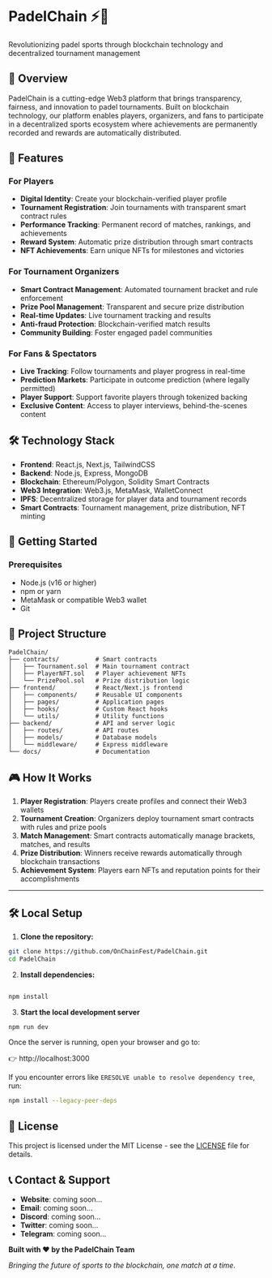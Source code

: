 # PadelChain ⚡🎾

Revolutionizing padel sports through blockchain technology and decentralized tournament management

## 🌟 Overview

PadelChain is a cutting-edge Web3 platform that brings transparency, fairness, and innovation to padel tournaments. Built on blockchain technology, our platform enables players, organizers, and fans to participate in a decentralized sports ecosystem where achievements are permanently recorded and rewards are automatically distributed.

## 🎯 Features

### For Players
- **Digital Identity**: Create your blockchain-verified player profile
- **Tournament Registration**: Join tournaments with transparent smart contract rules
- **Performance Tracking**: Permanent record of matches, rankings, and achievements
- **Reward System**: Automatic prize distribution through smart contracts
- **NFT Achievements**: Earn unique NFTs for milestones and victories

### For Tournament Organizers
- **Smart Contract Management**: Automated tournament bracket and rule enforcement
- **Prize Pool Management**: Transparent and secure prize distribution
- **Real-time Updates**: Live tournament tracking and results
- **Anti-fraud Protection**: Blockchain-verified match results
- **Community Building**: Foster engaged padel communities

### For Fans & Spectators
- **Live Tracking**: Follow tournaments and player progress in real-time
- **Prediction Markets**: Participate in outcome prediction (where legally permitted)
- **Player Support**: Support favorite players through tokenized backing
- **Exclusive Content**: Access to player interviews, behind-the-scenes content

## 🛠️ Technology Stack

- **Frontend**: React.js, Next.js, TailwindCSS
- **Backend**: Node.js, Express, MongoDB
- **Blockchain**: Ethereum/Polygon, Solidity Smart Contracts
- **Web3 Integration**: Web3.js, MetaMask, WalletConnect
- **IPFS**: Decentralized storage for player data and tournament records
- **Smart Contracts**: Tournament management, prize distribution, NFT minting

## 🚀 Getting Started

### Prerequisites
- Node.js (v16 or higher)
- npm or yarn
- MetaMask or compatible Web3 wallet
- Git

## 📁 Project Structure

```
PadelChain/
├── contracts/          # Smart contracts
│   ├── Tournament.sol  # Main tournament contract
│   ├── PlayerNFT.sol   # Player achievement NFTs
│   └── PrizePool.sol   # Prize distribution logic
├── frontend/           # React/Next.js frontend
│   ├── components/     # Reusable UI components
│   ├── pages/          # Application pages
│   ├── hooks/          # Custom React hooks
│   └── utils/          # Utility functions
├── backend/            # API and server logic
│   ├── routes/         # API routes
│   ├── models/         # Database models
│   └── middleware/     # Express middleware
└── docs/               # Documentation
```

## 🎮 How It Works

1. **Player Registration**: Players create profiles and connect their Web3 wallets
2. **Tournament Creation**: Organizers deploy tournament smart contracts with rules and prize pools
3. **Match Management**: Smart contracts automatically manage brackets, matches, and results
4. **Prize Distribution**: Winners receive rewards automatically through blockchain transactions
5. **Achievement System**: Players earn NFTs and reputation points for their accomplishments

---
## 🛠 Local Setup

1. **Clone the repository:**

```bash
git clone https://github.com/OnChainFest/PadelChain.git
cd PadelChain

```
 2. **Install dependencies:**

```bash

npm install
```
3. **Start the local development server**
```bash
npm run dev
```
Once the server is running, open your browser and go to:

👉 http://localhost:3000

If you encounter errors like `ERESOLVE unable to resolve dependency tree`, run:

```bash
npm install --legacy-peer-deps

```
## 📜 License

This project is licensed under the MIT License - see the [LICENSE](LICENSE) file for details.

## 📞 Contact & Support

- **Website**: coming soon...
- **Email**: coming soon...
- **Discord**: coming soon...
- **Twitter**: coming soon...
- **Telegram**: coming soon...

**Built with ❤️ by the PadelChain Team**

*Bringing the future of sports to the blockchain, one match at a time.*
